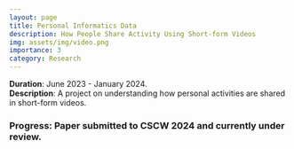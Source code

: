 ```yaml
---
layout: page
title: Personal Informatics Data
description: How People Share Activity Using Short-form Videos
img: assets/img/video.png
importance: 3
category: Research
---
```


**Duration**: June 2023 - January 2024.  
**Description**: A project on understanding how personal activities are shared in short-form videos.

### Progress: Paper submitted to CSCW 2024 and currently under review.
